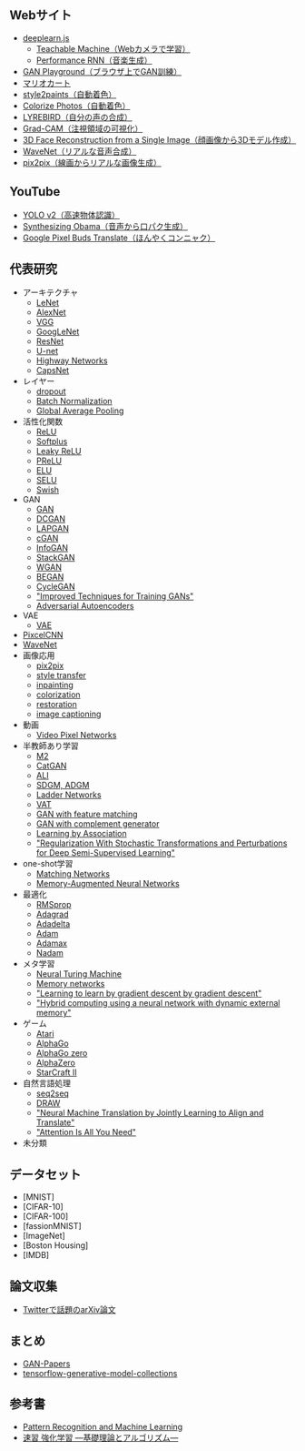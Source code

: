 ## Webサイト
- [deeplearn.js](https://deeplearnjs.org/)
  - [Teachable Machine（Webカメラで学習）](https://teachablemachine.withgoogle.com/)
  - [Performance RNN（音楽生成）](https://deeplearnjs.org/demos/performance_rnn/index.html#2|2,0,1,0,1,1,0,1,0,1,0,1|1,1,1,1,1,1,1,1,1,1,1,1|1,1,1,1,1,1,1,1,1,1,1,1|0)
- [GAN Playground（ブラウザ上でGAN訓練）](https://reiinakano.github.io/gan-playground/)
- [マリオカート](https://github.com/rameshvarun/NeuralKart)  
- [style2paints（自動着色）](https://github.com/lllyasviel/style2paints)
- [Colorize Photos（自動着色）](http://demos.algorithmia.com/colorize-photos/)
- [LYREBIRD（自分の声の合成）](https://lyrebird.ai/)
- [Grad-CAM（注視領域の可視化）](http://gradcam.cloudcv.org/)
- [3D Face Reconstruction from a Single Image（顔画像から3Dモデル作成）](http://cvl-demos.cs.nott.ac.uk/vrn/)
- [WaveNet（リアルな音声合成）](https://deepmind.com/blog/wavenet-generative-model-raw-audio/)
- [pix2pix（線画からリアルな画像生成）](https://affinelayer.com/pixsrv/)

## YouTube
- [YOLO v2（高速物体認識）](https://www.youtube.com/watch?v=VOC3huqHrss)
- [Synthesizing Obama（音声から口パク生成）](https://www.youtube.com/watch?v=9Yq67CjDqvw)
- [Google Pixel Buds Translate（ほんやくコンニャク）](https://www.youtube.com/watch?v=kWb1ysqtc4o)

## 代表研究
- アーキテクチャ
  - [LeNet](http://yann.lecun.com/exdb/publis/pdf/lecun-98.pdf)
  - [AlexNet](https://papers.nips.cc/paper/4824-imagenet-classification-with-deep-convolutional-neural-networks.pdf)
  - [VGG](https://arxiv.org/abs/1409.1556)
  - [GoogLeNet](https://arxiv.org/abs/1409.4842)
  - [ResNet](https://arxiv.org/abs/1512.03385)
  - [U-net](https://arxiv.org/abs/1505.04597)
  - [Highway Networks](https://arxiv.org/abs/1505.00387)
  - [CapsNet](https://arxiv.org/abs/1710.09829)
- レイヤー
  - [dropout](https://arxiv.org/abs/1207.0580)
  - [Batch Normalization](https://arxiv.org/abs/1502.03167)
  - [Global Average Pooling](https://arxiv.org/abs/1312.4400)
- 活性化関数
  - [ReLU](http://citeseerx.ist.psu.edu/viewdoc/download?doi=10.1.1.165.6419&rep=rep1&type=pdf)
  - [Softplus](http://citeseerx.ist.psu.edu/viewdoc/download?doi=10.1.1.165.6419&rep=rep1&type=pdf)
  - [Leaky ReLU](https://web.stanford.edu/~awni/papers/relu_hybrid_icml2013_final.pdf)
  - [PReLU](https://arxiv.org/abs/1502.01852)
  - [ELU](https://arxiv.org/abs/1511.07289)
  - [SELU](https://arxiv.org/abs/1706.02515)
  - [Swish](https://arxiv.org/abs/1710.05941)
- GAN
  - [GAN](https://arxiv.org/abs/1406.2661)
  - [DCGAN](https://arxiv.org/abs/1511.06434)
  - [LAPGAN](http://papers.nips.cc/paper/5773-deep-generative-image-models-using-a-laplacian-pyramid-of-adversarial-networks.pdf)
  - [cGAN](https://arxiv.org/abs/1411.1784)
  - [InfoGAN](https://arxiv.org/abs/1606.03657)
  - [StackGAN](https://arxiv.org/abs/1612.03242)
  - [WGAN](https://arxiv.org/abs/1701.07875)
  - [BEGAN](https://arxiv.org/abs/1703.10717)
  - [CycleGAN](https://arxiv.org/abs/1703.10593)
  - ["Improved Techniques for Training GANs"](http://papers.nips.cc/paper/6125-improved-techniques-for-training-gans.pdf)
  - [Adversarial Autoencoders](https://arxiv.org/abs/1511.05644)
- VAE
  - [VAE](https://arxiv.org/abs/1312.6114)
- [PixcelCNN](https://arxiv.org/abs/1601.06759)
- [WaveNet](https://arxiv.org/abs/1609.03499)
- 画像応用
  - [pix2pix](https://arxiv.org/abs/1611.07004)
  - [style transfer](https://pdfs.semanticscholar.org/7568/d13a82f7afa4be79f09c295940e48ec6db89.pdf)
  - [inpainting](https://arxiv.org/abs/1604.07379)
  - [colorization](https://arxiv.org/abs/1603.08511)
  - [restoration](https://groups.csail.mit.edu/graphics/demosaicnet/data/demosaic.pdf)
  - [image captioning](http://proceedings.mlr.press/v37/xuc15.pdf)
- 動画
  - [Video Pixel Networks](https://arxiv.org/abs/1610.00527)
- 半教師あり学習
  - [M2](http://papers.nips.cc/paper/5352-semi-supervised-learning-with-deep-generative-models.pdf)
  - [CatGAN](https://arxiv.org/abs/1511.06390)
  - [ALI](https://arxiv.org/abs/1605.09782)
  - [SDGM, ADGM](https://arxiv.org/abs/1602.05473)
  - [Ladder Networks](https://arxiv.org/abs/1507.02672)
  - [VAT](https://arxiv.org/abs/1704.03976)
  - [GAN with feature matching](http://papers.nips.cc/paper/6125-improved-techniques-for-training-gans.pdf)
  - [GAN with complement generator](https://arxiv.org/abs/1705.09783)
  - [Learning by Association](http://openaccess.thecvf.com/content_cvpr_2017/papers/Haeusser_Learning_by_Association_CVPR_2017_paper.pdf)
  - ["Regularization With Stochastic Transformations and Perturbations for Deep Semi-Supervised Learning"](https://arxiv.org/abs/1606.04586)
- one-shot学習
  - [Matching Networks](https://arxiv.org/abs/1606.04080)
  - [Memory-Augmented Neural Networks](https://arxiv.org/abs/1605.06065)
- 最適化
  - [RMSprop](http://www.cs.toronto.edu/~tijmen/csc321/slides/lecture_slides_lec6.pdf)
  - [Adagrad](http://www.jmlr.org/papers/volume12/duchi11a/duchi11a.pdf)
  - [Adadelta](http://arxiv.org/abs/1212.5701)
  - [Adam](https://arxiv.org/abs/1412.6980)
  - [Adamax](http://arxiv.org/abs/1412.6980)
  - [Nadam](http://www.cs.toronto.edu/~fritz/absps/momentum.pdf)
- メタ学習
  - [Neural Turing Machine](https://arxiv.org/abs/1410.5401)
  - [Memory networks](https://arxiv.org/abs/1410.3916)
  - ["Learning to learn by gradient descent by gradient descent"](https://arxiv.org/abs/1606.04474)
  - ["Hybrid computing using a neural network with dynamic external memory"](https://www.nature.com/articles/nature20101.epdf?author_access_token=ImTXBI8aWbYxYQ51Plys8NRgN0jAjWel9jnR3ZoTv0MggmpDmwljGswxVdeocYSurJ3hxupzWuRNeGvvXnoO8o4jTJcnAyhGuZzXJ1GEaD-Z7E6X_a9R-xqJ9TfJWBqz)
- ゲーム
  - [Atari](https://storage.googleapis.com/deepmind-media/dqn/DQNNaturePaper.pdf)
  - [AlphaGo](https://storage.googleapis.com/deepmind-media/alphago/AlphaGoNaturePaper.pdf)
  - [AlphaGo zero](https://www.nature.com/articles/nature24270.epdf?author_access_token=VJXbVjaSHxFoctQQ4p2k4tRgN0jAjWel9jnR3ZoTv0PVW4gB86EEpGqTRDtpIz-2rmo8-KG06gqVobU5NSCFeHILHcVFUeMsbvwS-lxjqQGg98faovwjxeTUgZAUMnRQ)
  - [AlphaZero](https://arxiv.org/abs/1712.01815)
  - [StarCraft II](https://arxiv.org/abs/1708.04782)
- 自然言語処理
  - [seq2seq](https://arxiv.org/abs/1409.3215)
  - [DRAW](https://arxiv.org/abs/1502.04623)
  - ["Neural Machine Translation by Jointly Learning to Align and Translate"](https://arxiv.org/abs/1409.0473)
  - ["Attention Is All You Need"](https://arxiv.org/abs/1706.03762)
- 未分類

## データセット
- [MNIST]
- [CIFAR-10]
- [CIFAR-100]
- [fassionMNIST]
- [ImageNet]
- [Boston Housing]
- [IMDB]

## 論文収集
- [Twitterで話題のarXiv論文](http://www.arxiv-sanity.com/toptwtr)

## まとめ
- [GAN-Papers](https://github.com/LynnHo/GAN-Papers)
- [tensorflow-generative-model-collections](https://github.com/hwalsuklee/tensorflow-generative-model-collections)

## 参考書
- [Pattern Recognition and Machine Learning](https://www.amazon.co.jp/Pattern-Recognition-Learning-Information-Statistics/dp/0387310738)
- [速習 強化学習 ―基礎理論とアルゴリズム―](https://www.amazon.co.jp/%E9%80%9F%E7%BF%92-%E5%BC%B7%E5%8C%96%E5%AD%A6%E7%BF%92-%E2%80%95%E5%9F%BA%E7%A4%8E%E7%90%86%E8%AB%96%E3%81%A8%E3%82%A2%E3%83%AB%E3%82%B4%E3%83%AA%E3%82%BA%E3%83%A0%E2%80%95-Csaba-Szepesvari/dp/4320124227)
